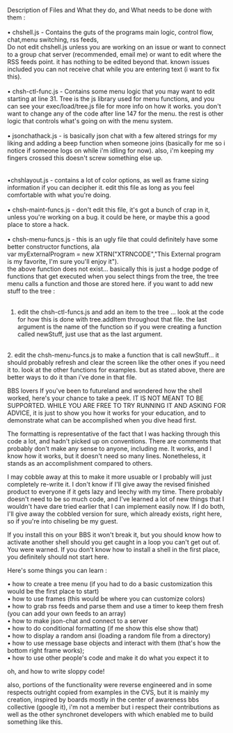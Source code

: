Description of Files and What they do, and What needs to be done with them :<br>
<br>
• chshell.js - Contains the guts of the programs main logic, control flow, chat,menu switching, rss feeds,<br>
   Do not edit chshell.js unless you are working on an issue or want to connect to a group chat server (recommended, email me) or want to edit where the RSS feeds point. it has nothing to be edited beyond that.  known issues included you can not receive chat while you are entering text (i want to fix this).
<br><br>
• chsh-ctl-func.js - Contains some menu logic that you may want to edit starting at line 31.  Tree is the js library used for menu functions, and you can see your exec/load/tree.js file for more info on how it works.  you don't want to change any of the code after line 147 for the menu.  the rest is other logic that controls what's going on with the menu system.
<br><br>
• jsonchathack.js - is basically json chat with a few altered strings for my liking and adding a beep function when someone joins (basically for me so i notice if someone logs on while i'm idling for now).  also, i'm keeping my fingers crossed this doesn't screw something else up.  
<br><br>
•chshlayout.js - contains a lot of color options, as well as frame sizing information if you can decipher it.  edit this file as long as you feel comfortable with what you're doing.
<br><br>
• chsh-maint-funcs.js - don't edit this file, it's got a bunch of crap in it, unless you're working on a bug.  it could be here, or maybe this a good place to store a hack.
<br><br>
• chsh-menu-funcs.js - this is an ugly file that could definitely have some better constructor functions, ala <br>
var myExternalProgram = new XTRN("XTRNCODE","This External program is my favorite, I'm sure you'll enjoy it"). <br>
the above function does not exist... basically this is just a hodge podge of functions that get executed when you select things from the tree, the tree menu calls a function and those are stored here.  if you want to add new stuff to the tree : <br><br>

1. edit the chsh-ctl-funcs.js and add an item to the tree ... look at the code for how this is done with tree.addItem throughout that file.  the last argument is the name of the function so if you were creating a function called newStuff, just use that as the last argument.
<br>
2. edit the chsh-menu-funcs.js to make a function that is call newStuff...  it should probably refresh and clear the screen like the other ones if you need it to.  look at the other functions for examples.  but as stated above, there are better ways to do it than i've done in that file.   
<br>
 


BBS lovers If you've been to futureland and wondered how the shell worked, here's your chance to take a peek.  IT IS NOT MEANT TO BE SUPPORTED.  WHILE YOU ARE FREE TO TRY RUNNING IT AND ASKING FOR ADVICE, it is just to show you how it works for your education, and to demonstrate what can be accomplished when you dive head first.  

The formatting is representative of the fact that I was hacking through this code a lot, and hadn't picked up on conventions.  There are comments that probably don't make any sense to anyone, including me.  It works, and I know how it works, but it doesn't need so many lines.  Nonetheless, it stands as an accomplishment compared to others.

I may cobble away at this to make it more usuable or I probably will just completely re-write it.  I don't know if I'll give away the revised finished product to everyone if it gets lazy and leechy with my time.  There probably doesn't need to be so much code, and I've learned a lot of new things that I wouldn't have dare tried earlier that I can implement easily now.  If I do both, I'll give away the cobbled version for sure, which already exists, right here, so if you're into chiseling be my guest.

If you install this on your BBS it won't break it, but you should know how to activate another shell should you get caught in a loop you can't get out of.  You were warned.  If you don't know how to install a shell in the first place, you definitely should not start here.

Here's some things you can learn : 


• how to create a tree menu (if you had to do a basic customization this would be the first place to start)<br>
• how to use frames (this would be where you can customize colors)<br>
• how to grab rss feeds and parse them and use a timer to keep them fresh (you can add your own feeds to an array)<br>
• how to make json-chat and connect to a server<br>
• how to do conditional formatting (if me show this else show that)<br>
• how to display a random ansi (loading a random file from a directory)<br>
• how to use message base objects and interact with them (that's how the bottom right frame works);<br>
• how to use other people's code and make it do what you expect it to<br>

oh, and how to write sloppy code!  

also, portions of the functionality were reverse engineered and in some respects outright copied from examples in the CVS, but it is mainly my creation, inspired by boards mostly in the center of awareness bbs collective (google it), i'm not a member but i respect their contributions as well as the other synchronet developers with which enabled me to build something like this.

